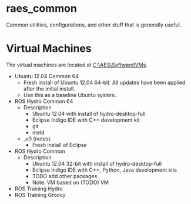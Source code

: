 raes_common
===========

Common utilities, configurations, and other stuff that is generally useful.


# Virtual Machines #
The virtual machines are located at [C:\AES\Software\VMs](R:\AES\Software\VMs "R:\AES\Software\VMs"). 

- Ubuntu 12.04 Common 64
	- Fresh install of Ubuntu 12.04 64-bit. All updates have been applied after the initial install.
	- Use this as a baseline Ubuntu system.
- ROS Hydro Common 64
	- Description
		- Ubuntu 12.04 with install of hydro-desktop-full
		- Eclipse Indigo IDE with C++ development kit
		- git
		- meld
	- _v0 (notes)
		- Fresh install of Eclipse
- ROS Hydro Common
	- Description
		- Ubuntu 12.04 32-bit with install of hydro-desktop-full
		- Eclipse Indigo IDE with C++, Python, Java development kits
		- TODO add other packages
		- Note: VM based on (TODO) VM
- ROS Training Hydro
- ROS Training Groovy

